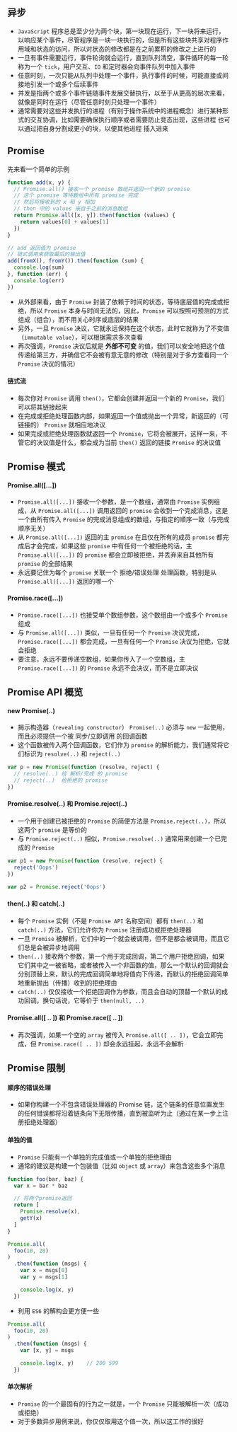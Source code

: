 ## 异步

- `JavaScript` 程序总是至少分为两个块，第一块现在运行，下一块将来运行，以响应某个事件，尽管程序是一块一块执行的，但是所有这些块共享对程序作用域和状态的访问，所以对状态的修改都是在之前累积的修改之上进行的
- 一旦有事件需要运行，事件轮询就会运行，直到队列清空，事件循环的每一轮称为一个 `tick`，用户交互、`IO` 和定时器会向事件队列中加入事件
- 任意时刻，一次只能从队列中处理一个事件，执行事件的时候，可能直接或间接地引发一个或多个后续事件
- 并发是指两个或多个事件链随事件发展交替执行，以至于从更高的层次来看，就像是同时在运行（尽管任意时刻只处理一个事件）
- 通常需要对这些并发执行的进程（有别于操作系统中的进程概念）进行某种形式的交互协调，比如需要确保执行顺序或者需要防止竞态出现，这些进程 也可以通过把自身分割成更小的块，以便其他进程 插入进来

## Promise

先来看一个简单的示例
```js
function add(x, y) {
  // Promise.all() 接收一个 promise 数组并返回一个新的 promise
  // 这个 promise 等待数组中所有 promise 完成
  // 然后将接收到的 x 和 y 相加
  // then 中的 values 来自于之前的消息数组
  return Promise.all([x, y]).then(function (values) {
    return values[0] + values[1]
  })
}

// add 返回值为 promise
// 链式调用来获取最后的输出值
add(fromX(), fromY()).then(function (sum) {
  console.log(sum)
}, function (err) {
  console.log(err)
})
```

- 从外部来看，由于 `Promise` 封装了依赖于时间的状态，等待底层值的完成或拒绝，所以 `Promise` 本身与时间无法的，因此，`Promise` 可以按照可预测的方式组成（组合），而不用关心时序或底层的结果
- 另外，一旦 `Promise` 决议，它就永远保持在这个状态，此时它就称为了不变值（`immutable value`），可以根据需求多次查看
- 再次强调，`Promise` 决议后就是 **外部不可变** 的值，我们可以安全地把这个值传递给第三方，并确信它不会被有意无意的修改（特别是对于多方查看同一个 `Promise` 决议的情况）


#### 链式流

- 每次你对 `Promise` 调用 `then()`，它都会创建并返回一个新的 `Promise`，我们可以将其链接起来
- 在完成或拒绝处理函数内部，如果返回一个值或抛出一个异常，新返回的（可链接的） `Promise` 就相应地决议
- 如果完成或拒绝处理函数就返回一个 `Promise`，它将会被展开，这样一来，不管它的决议值是什么，都会成为当前 `then()` 返回的链接 `Promise` 的决议值


## Promise 模式

#### Promise.all([...])

- `Promise.all([...])` 接收一个参数，是一个数组，通常由 `Promise` 实例组成，从 `Promise.all([...])` 调用返回的 `promise` 会收到一个完成消息，这是一个由所有传入 `Promise` 的完成消息组成的数组，与指定的顺序一致（与完成顺序无关）
- 从 `Promise.all([...])` 返回的主 `promise` 在且仅在所有的成员 `promise` 都完成后才会完成，如果这些 `promise` 中有任何一个被拒绝的话，主 `Promise.all([...])` 的 `promise` 都会立即被拒绝，并丢弃来自其他所有 `promise` 的全部结果
- 永远要记住为每个 `promise` 关联一个 拒绝/错误处理 处理函数，特别是从 `Promise.all([...])` 返回的哪一个

#### Promise.race([...])

- `Promise.race([...])` 也接受单个数组参数，这个数组由一个或多个 `Promise` 组成
- 与 `Promise.all([...])` 类似，一旦有任何一个 `Promise` 决议完成，`Promise.race([...])` 都会完成，一旦有任何一个 `Promise` 决议为拒绝，它就会拒绝
- 要注意，永远不要传递空数组，如果你传入了一个空数组，主 `Promise.race([...])` 的 `Promise` 永远不会决议，而不是立即决议

## Promise API 概览

#### new Promise(..)

- 揭示构造器（`revealing constructor`） `Promise(..)` 必须与 `new` 一起使用，而且必须提供一个被 同步/立即调用 的回调函数
- 这个函数被传入两个回调函数，它们作为 `promise` 的解析能力，我们通常将它们标识为 `resolve(..)` 和 `reject(..)`

```js
var p = new Promise(function (resolve, reject) {
  // resolve(..) 给 解析/完成 的 promise
  // reject(..)  给拒绝的 promise
})
```

#### Promise.resolve(..) 和 Promise.reject(..)

- 一个用于创建已被拒绝的 `Promise` 的简便方法是 `Promise.reject(..)`，所以这两个 `promise` 是等价的
- 与 `Promise.reject(..)` 相似，`Promise.resolve(..)` 通常用来创建一个已完成的 `Promise`

```js
var p1 = new Promise(function (resolve, reject) {
  reject('Oops')
})

var p2 = Promise.reject('Oops')
```

#### then(..) 和 catch(..)

- 每个 `Promise` 实例（不是 `Promise API` 名称空间）都有 `then(..)` 和 `catch(..)` 方法，它们允许你为 `Promise` 注册成功或拒绝处理器
- 一旦 `Promise` 被解析，它们中的一个就会被调用，但不是都会被调用，而且它们总是会被异步地调用
- `then(..)` 接收两个参数，第一个用于完成回调，第二个用户拒绝回调，如果它们其中之一被省略，或者被传入一个非函数的值，那么一个默认的回调就会分别顶替上来，默认的完成回调简单地将值向下传递，而默认的拒绝回调简单地重新抛出（传播）收到的拒绝理由
- `catch(..)` 仅仅接收一个拒绝回调作为参数，而且会自动的顶替一个默认的成功回调，换句话说，它等价于 `then(null, ..)`

#### Promise.all([ .. ]) 和 Promise.race([ .. ])

- 再次强调，如果一个空的 `array` 被传入 `Promise.all([ .. ])`，它会立即完成，但 `Promise.race([ .. ])` 却会永远挂起，永远不会解析


## Promise 限制

#### 顺序的错误处理

- 如果你构建一个不包含错误处理器的 Promise 链，这个链条的任意位置发生的任何错误都将沿着链条向下无限传播，直到被监听为止（通过在某一步上注册拒绝处理器）

#### 单独的值

- `Promise` 只能有一个单独的完成值或一个单独的拒绝理由
- 通常的建议是构建一个包装值（比如 `object` 或 `array`）来包含这些多个消息

```js
function foo(bar, baz) {
  var x = bar * baz

  // 将两个promise返回
  return [
    Promise.resolve(x),
    getY(x)
  ]
}

Promise.all(
  foo(10, 20)
)
  .then(function (msgs) {
    var x = msgs[0]
    var y = msgs[1]

    console.log(x, y)
  })
```

- 利用 `ES6` 的解构会更方便一些

```js
Promise.all(
  foo(10, 20)
)
  .then(function (msgs) {
    var [x, y] = msgs

    console.log(x, y)    // 200 599
  })
```

#### 单次解析

- `Promise` 的一个最固有的行为之一就是，一个 `Promise` 只能被解析一次（成功或拒绝）
- 对于多数异步用例来说，你仅仅取用这个值一次，所以这工作的很好